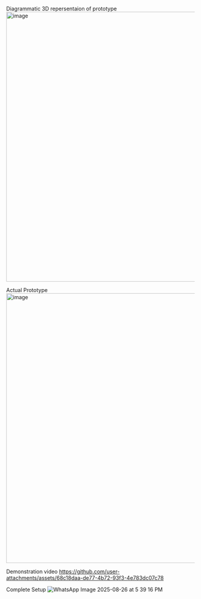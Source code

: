 Diagrammatic 3D repersentaion of prototype
<img width="1280" height="720" alt="image" src="https://github.com/user-attachments/assets/76007dd2-999f-44b0-84d8-3c2007a79322" />

Actual Prototype
<img width="1280" height="720" alt="image" src="https://github.com/user-attachments/assets/f4c6f3de-3e8a-490f-a7a5-925dd1ad77ef" />

Demonstration video
https://github.com/user-attachments/assets/68c18daa-de77-4b72-93f3-4e783dc07c78

Complete Setup
![WhatsApp Image 2025-08-26 at 5 39 16 PM](https://github.com/user-attachments/assets/2461d711-cac4-4e0f-88ea-bee9f82be975)

